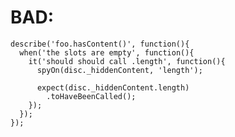 # BAD:

    describe('foo.hasContent()', function(){
      when('the slots are empty', function(){
        it('should should call .length', function(){
          spyOn(disc._hiddenContent, 'length');

          expect(disc._hiddenContent.length)
            .toHaveBeenCalled();
        });
      });
    });
